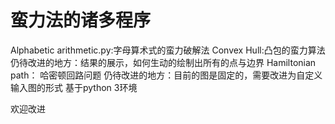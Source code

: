 ﻿# 蛮力法的诸多程序
Alphabetic arithmetic.py:字母算术式的蛮力破解法
Convex Hull:凸包的蛮力算法
仍待改进的地方：结果的展示，如何生动的绘制出所有的点与边界
 Hamiltonian path： 哈密顿回路问题
仍待改进的地方：目前的图是固定的，需要改进为自定义输入图的形式
 基于python 3环境

 欢迎改进

